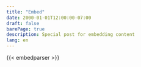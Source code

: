 ```yaml
---
title: "Embed"
date: 2000-01-01T12:00:00-07:00
draft: false
barePage: true
description: Special post for embedding content
lang: en
---
```


{{< embedparser >}}
